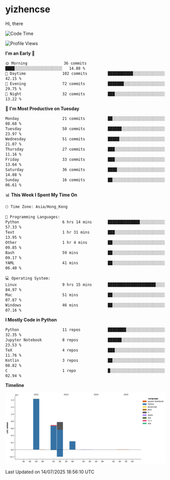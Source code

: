 # yizhencse


Hi, there

<!--START_SECTION:waka-->
![Code Time](http://img.shields.io/badge/Code%20Time-65%20hrs%2033%20mins-blue)

![Profile Views](http://img.shields.io/badge/Profile%20Views-0-blue)

**I'm an Early 🐤** 

```text
🌞 Morning                36 commits          ████░░░░░░░░░░░░░░░░░░░░░   14.88 % 
🌆 Daytime                102 commits         ███████████░░░░░░░░░░░░░░   42.15 % 
🌃 Evening                72 commits          ███████░░░░░░░░░░░░░░░░░░   29.75 % 
🌙 Night                  32 commits          ███░░░░░░░░░░░░░░░░░░░░░░   13.22 % 
```
📅 **I'm Most Productive on Tuesday** 

```text
Monday                   21 commits          ██░░░░░░░░░░░░░░░░░░░░░░░   08.68 % 
Tuesday                  58 commits          ██████░░░░░░░░░░░░░░░░░░░   23.97 % 
Wednesday                51 commits          █████░░░░░░░░░░░░░░░░░░░░   21.07 % 
Thursday                 27 commits          ███░░░░░░░░░░░░░░░░░░░░░░   11.16 % 
Friday                   33 commits          ███░░░░░░░░░░░░░░░░░░░░░░   13.64 % 
Saturday                 36 commits          ████░░░░░░░░░░░░░░░░░░░░░   14.88 % 
Sunday                   16 commits          ██░░░░░░░░░░░░░░░░░░░░░░░   06.61 % 
```


📊 **This Week I Spent My Time On** 

```text
🕑︎ Time Zone: Asia/Hong_Kong

💬 Programming Languages: 
Python                   6 hrs 14 mins       ██████████████░░░░░░░░░░░   57.33 % 
Text                     1 hr 31 mins        ███░░░░░░░░░░░░░░░░░░░░░░   13.95 % 
Other                    1 hr 4 mins         ██░░░░░░░░░░░░░░░░░░░░░░░   09.85 % 
Bash                     59 mins             ██░░░░░░░░░░░░░░░░░░░░░░░   09.17 % 
YAML                     41 mins             ██░░░░░░░░░░░░░░░░░░░░░░░   06.40 % 

💻 Operating System: 
Linux                    9 hrs 15 mins       █████████████████████░░░░   84.97 % 
Mac                      51 mins             ██░░░░░░░░░░░░░░░░░░░░░░░   07.87 % 
Windows                  46 mins             ██░░░░░░░░░░░░░░░░░░░░░░░   07.16 % 
```

**I Mostly Code in Python** 

```text
Python                   11 repos            ████████░░░░░░░░░░░░░░░░░   32.35 % 
Jupyter Notebook         8 repos             ██████░░░░░░░░░░░░░░░░░░░   23.53 % 
TeX                      4 repos             ███░░░░░░░░░░░░░░░░░░░░░░   11.76 % 
Kotlin                   3 repos             ██░░░░░░░░░░░░░░░░░░░░░░░   08.82 % 
C                        1 repo              █░░░░░░░░░░░░░░░░░░░░░░░░   02.94 % 
```



**Timeline**

![Lines of Code chart](https://raw.githubusercontent.com/yizhencse/yizhencse/main/assets/bar_graph.png)


 Last Updated on 14/07/2025 18:56:10 UTC
<!--END_SECTION:waka-->

